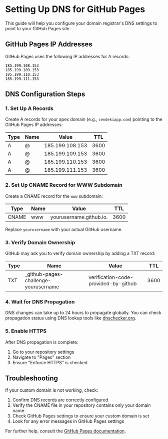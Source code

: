 # Setting Up DNS for GitHub Pages

This guide will help you configure your domain registrar's DNS settings to point to your GitHub Pages site.

## GitHub Pages IP Addresses

GitHub Pages uses the following IP addresses for A records:

```
185.199.108.153
185.199.109.153
185.199.110.153
185.199.111.153
```

## DNS Configuration Steps

### 1. Set Up A Records

Create A records for your apex domain (e.g., `cendekiapp.com`) pointing to the GitHub Pages IP addresses:

| Type | Name | Value | TTL |
|------|------|-------|-----|
| A | @ | 185.199.108.153 | 3600 |
| A | @ | 185.199.109.153 | 3600 |
| A | @ | 185.199.110.153 | 3600 |
| A | @ | 185.199.111.153 | 3600 |

### 2. Set Up CNAME Record for WWW Subdomain

Create a CNAME record for the `www` subdomain:

| Type | Name | Value | TTL |
|------|------|-------|-----|
| CNAME | www | yourusername.github.io. | 3600 |

Replace `yourusername` with your actual GitHub username.

### 3. Verify Domain Ownership

GitHub may ask you to verify domain ownership by adding a TXT record:

| Type | Name | Value | TTL |
|------|------|-------|-----|
| TXT | _github-pages-challenge-yourusername | verification-code-provided-by-github | 3600 |

### 4. Wait for DNS Propagation

DNS changes can take up to 24 hours to propagate globally. You can check propagation status using DNS lookup tools like [dnschecker.org](https://dnschecker.org/).

### 5. Enable HTTPS

After DNS propagation is complete:

1. Go to your repository settings
2. Navigate to "Pages" section
3. Ensure "Enforce HTTPS" is checked

## Troubleshooting

If your custom domain is not working, check:

1. Confirm DNS records are correctly configured
2. Verify the CNAME file in your repository contains only your domain name
3. Check GitHub Pages settings to ensure your custom domain is set
4. Look for any error messages in GitHub Pages settings

For further help, consult the [GitHub Pages documentation](https://docs.github.com/en/pages/configuring-a-custom-domain-for-your-github-pages-site). 